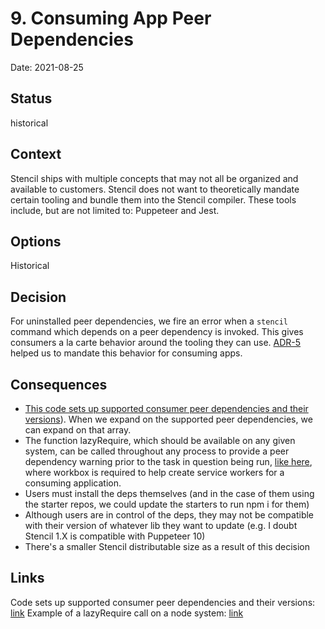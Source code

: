 # 9. Consuming App Peer Dependencies

Date: 2021-08-25

## Status

historical

## Context

Stencil ships with multiple concepts that may not all be organized and available to customers. Stencil does not want to theoretically mandate certain tooling and bundle them into the Stencil compiler. These tools include, but are not limited to: Puppeteer and Jest. 

## Options

Historical

## Decision

For uninstalled peer dependencies, we fire an error when a `stencil` command which depends on a peer dependency is invoked. This gives consumers a la carte behavior around the tooling they can use. [ADR-5](./0005-repo-structure.md) helped us to mandate this behavior for consuming apps. 

## Consequences

- [This code sets up supported consumer peer dependencies and their versions](https://github.com/ionic-team/stencil/blob/c3f7f2ee1182b5eb78f5bc05603064c06b788480/src/sys/node/node-sys.ts#L586)). When we expand on the supported peer dependencies, we can expand on that array. 
- The function lazyRequire, which should be available on any given system, can be called throughout any process to provide a peer dependency warning prior to the task in question being run, [like here](https://github.com/ionic-team/stencil/blob/bf5f197910daab7f822a6e4c56f4f40a81c2ce7e/src/compiler/output-targets/output-service-workers.ts#L15), where workbox is required to help create service workers for a consuming application. 
- Users must install the deps themselves (and in the case of them using the starter repos, we could update the starters to run npm i for them)
- Although users are in control of the deps, they may not be compatible with their version of whatever lib they want to update (e.g. I doubt Stencil 1.X is compatible with Puppeteer 10)
- There's a smaller Stencil distributable size as a result of this decision

## Links

Code sets up supported consumer peer dependencies and their versions: [link](https://github.com/ionic-team/stencil/blob/master/src/sys/node/node-sys.ts#L586)
Example of a lazyRequire call on a node system: [link](https://github.com/ionic-team/stencil/blob/bf5f197910daab7f822a6e4c56f4f40a81c2ce7e/src/compiler/output-targets/output-service-workers.ts#L15)
